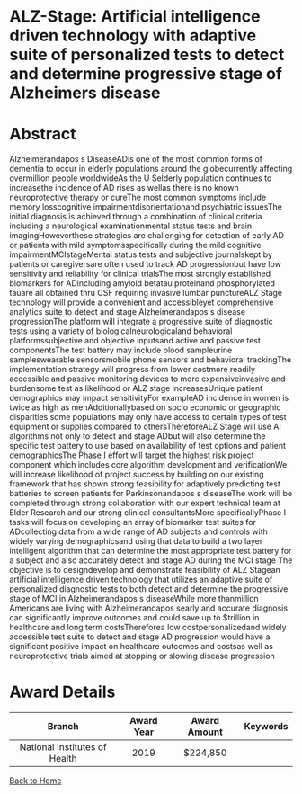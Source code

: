 
ALZ-Stage: Artificial intelligence driven technology with adaptive suite of personalized tests to detect and determine progressive stage of Alzheimers disease
==============================================================================================================================================================

# Abstract


Alzheimerandapos s DiseaseADis one of the most common forms of dementia to occur in elderly populations around the globecurrently affecting overmillion people worldwideAs the U Selderly population continues to increasethe incidence of AD rises as wellas there is no known neuroprotective therapy or cureThe most common symptoms include memory losscognitive impairmentdisorientationand psychiatric issuesThe initial diagnosis is achieved through a combination of clinical criteria including a neurological examinationmental status tests and brain imagingHoweverthese strategies are challenging for detection of early AD or patients with mild symptomsspecifically during the mild cognitive impairmentMCIstageMental status tests and subjective journalskept by patients or caregiversare often used to track AD progressionbut have low sensitivity and reliability for clinical trialsThe most strongly established biomarkers for ADincluding amyloid betatau proteinand phosphorylated tauare all obtained thru CSF requiring invasive lumbar punctureALZ Stage technology will provide a convenient and accessibleyet comprehensive analytics suite to detect and stage Alzheimerandapos s disease progressionThe platform will integrate a progressive suite of diagnostic tests using a variety of biologicalneurologicaland behavioral platformssubjective and objective inputsand active and passive test componentsThe test battery may include blood sampleurine sampleswearable sensorsmobile phone sensors and behavioral trackingThe implementation strategy will progress from lower costmore readily accessible and passive monitoring devices to more expensiveinvasive and burdensome test as likelihood or ALZ stage increasesUnique patient demographics may impact sensitivityFor exampleAD incidence in women is twice as high as menAdditionallybased on socio economic or geographic disparities some populations may only have access to certain types of test equipment or supplies compared to othersThereforeALZ Stage will use AI algorithms not only to detect and stage ADbut will also determine the specific test battery to use based on availability of test options and patient demographicsThe Phase I effort will target the highest risk project component which includes core algorithm development and verificationWe will increase likelihood of project success by building on our existing framework that has shown strong feasibility for adaptively predicting test batteries to screen patients for Parkinsonandapos s diseaseThe work will be completed through strong collaboration with our expert technical team at Elder Research and our strong clinical consultantsMore specificallyPhase I tasks will focus on developing an array of biomarker test suites for ADcollecting data from a wide range of AD subjects and controls with widely varying demographicsand using that data to build a two layer intelligent algorithm that can determine the most appropriate test battery for a subject and also accurately detect and stage AD during the MCI stage The objective is to designdevelop and demonstrate feasibility of ALZ Stagean artificial intelligence driven technology that utilizes an adaptive suite of personalized diagnostic tests to both detect and determine the progressive stage of MCI in Alzheimerandapos s diseaseWhile more thanmillion Americans are living with Alzheimerandapos searly and accurate diagnosis can significantly improve outcomes and could save up to $trillion in healthcare and long term costsThereforea low costpersonalizedand widely accessible test suite to detect and stage AD progression would have a significant positive impact on healthcare outcomes and costsas well as neuroprotective trials aimed at stopping or slowing disease progression  

# Award Details

|Branch|Award Year|Award Amount|Keywords|
| :---: | :---: | :---: | :---: |
|National Institutes of Health|2019|$224,850||
  
  


[Back to Home](https://github.com/chrischow/dod_sbir_awards#2379)